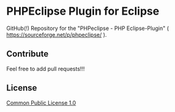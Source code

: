 # PHPEclipse Plugin for Eclipse 
GitHub(!) Repository for the "PHPeclipse - PHP Eclipse-Plugin" ( https://sourceforge.net/p/phpeclipse/ ). 

## Contribute
Feel free to add pull requests!!! 

## License 

[Common Public License 1.0](https://opensource.org/licenses/cpl1.0.php)
